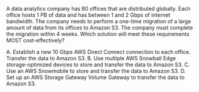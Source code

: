 A data analytics company has 80 offices that are distributed globally. Each office hosts 1 PB of data and has between 1 and 2 Gbps of internet bandwidth. The company needs to perform a one-time migration of a large amount of data from its offices to Amazon S3. The company must complete the migration within 4 weeks. Which solution will meet these requirements MOST cost-effectively? 

A. Establish a new 10 Gbps AWS Direct Connect connection to each office. Transfer the data to Amazon S3. 
B. Use multiple AWS Snowball Edge storage-optimized devices to store and transfer the data to Amazon S3. 
C. Use an AWS Snowmobile to store and transfer the data to Amazon S3. 
D. Set up an AWS Storage Gateway Volume Gateway to transfer the data to Amazon S3.
